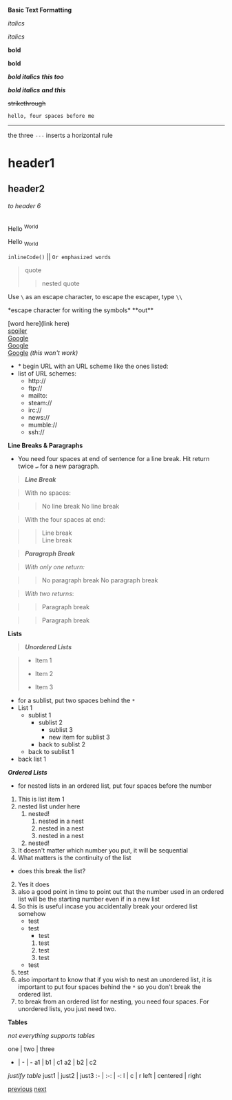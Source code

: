 __Basic Text Formatting__

*italics*

_italics_

**bold**

__bold__

***bold italics*** *__this too__*

___bold italics___ _**and this**_

~~strikethrough~~

    hello, four spaces before me

--- 
the three `---` inserts a horizontal rule

# header1
## header2
###### to header 6

Hello <sup>World</sup>

Hello <sub>World</sub>

`inlineCode()` || `Or emphasized words` 

>quote
>>nested quote

Use `\` as an escape character, to escape the escaper, type `\\`

\*escape character for writing the symbols\* 
\*\*out\*\*

[word here](link here)    
[spoiler](#s "hide words here!")  
[Google](https://google.com)   
[Google](https://www.google.com)  
[Google](www.google.com) *(this won't work)*

  * \* begin URL with an URL scheme like the ones listed:
  * list of URL schemes:
    * http://
    * ftp://
    * mailto: 
    * steam://
    * irc://
    * news://
    * mumble://
    * ssh://

**Line Breaks & Paragraphs** 

* You need four spaces at end of sentence for a line break. Hit return twice `↵` for a new paragraph.  

>**_Line Break_**

>With no spaces:

>>No line break 
No line break

>With the four spaces at end:

>>Line break    
Line break

>**_Paragraph Break_**

>*With only one return:*

>>No paragraph break
No paragraph break

>*With two returns*:

>>Paragraph break

>>Paragraph break

**Lists**

>**_Unordered Lists_**

>* Item 1
>+ Item 2
>- Item 3

* for a sublist, put two spaces behind the `*` 
* List 1
  * sublist 1
    * sublist 2 
      * sublist 3
      * new item for sublist 3
    * back to sublist 2
  * back to sublist 1
* back list 1

**_Ordered Lists_**
* for nested lists in an ordered list, put four spaces before the number
1. This is list item 1
2. nested list under here
    1. nested!
        1. nested in a nest
        1. nested in a nest
        3. nested in a nest
    2. nested!
4. It doesn't matter which number you put, it will be sequential
3. What matters is the continuity of the list
* does this break the list?
2. Yes it does
2. also a good point in time to point out that the number used in an ordered list will be the starting number even if in a new list
2. So this is useful incase you accidentally break your ordered list somehow
    * test
    * test
      * test
      1. test
      3. test
      2. test
    * test
2. test
2. also important to know that if you wish to nest an unordered list, it is important to put four spaces behind the `*` so you don't break the ordered list.
2. to break from an ordered list for nesting, you need four spaces. For unordered lists, you just need two.


**Tables**

*not everything supports tables*

one | two | three
- | - | -
a1 | b1 | c1
a2 | b2 | c2

*justify table*
just1 | just2 | just3
:- | :-: | -: 
l | c | r
left | centered | right

[p]: https://www.reddit.com/r/HFY/wiki/ref/faq/formatting_guide
[n]: https://www.google.com

[previous][p]
[next][n]
